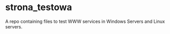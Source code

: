 # strona_testowa
A repo containing files to test WWW services in Windows Servers and Linux servers.
